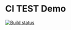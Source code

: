 # CI TEST Demo

[![Build status](https://ci.appveyor.com/api/projects/status/ypsdn4dbln2bco98?svg=true)](https://ci.appveyor.com/project/Surik95/ajs-object-forin)